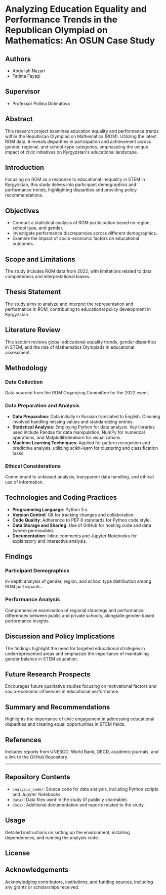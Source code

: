 # Analyzing Education Equality and Performance Trends in the Republican Olympiad on Mathematics: An OSUN Case Study

## Authors
- Abdullah Nazari
- Fatima Fayazi

## Supervisor
- Professor Pollina Dolmatova

## Abstract
This research project examines education equality and performance trends within the Republican Olympiad on Mathematics (ROM). Utilizing the latest ROM data, it reveals disparities in participation and achievement across gender, regional, and school-type categories, emphasizing the unique impact of civic initiatives on Kyrgyzstan's educational landscape.

## Introduction
Focusing on ROM as a response to educational inequality in STEM in Kyrgyzstan, this study delves into participant demographics and performance trends, highlighting disparities and providing policy recommendations.

## Objectives
- Conduct a statistical analysis of ROM participation based on region, school type, and gender.
- Investigate performance discrepancies across different demographics.
- Examine the impact of socio-economic factors on educational outcomes.

## Scope and Limitations
The study includes ROM data from 2022, with limitations related to data completeness and interpretational biases.

## Thesis Statement
The study aims to analyze and interpret the representation and performance in ROM, contributing to educational policy development in Kyrgyzstan.

## Literature Review
This section reviews global educational equality trends, gender disparities in STEM, and the role of Mathematics Olympiads in educational assessment.

## Methodology
### Data Collection
Data sourced from the ROM Organizing Committee for the 2022 event.

### Data Preparation and Analysis
- **Data Preparation**: Data initially in Russian translated to English. Cleaning involved handling missing values and standardizing entries.
- **Statistical Analysis**: Employing Python for data analysis. Key libraries used include Pandas for data manipulation, NumPy for numerical operations, and Matplotlib/Seaborn for visualizations.
- **Machine Learning Techniques**: Applied for pattern recognition and predictive analysis, utilizing scikit-learn for clustering and classification tasks.

### Ethical Considerations
Commitment to unbiased analysis, transparent data handling, and ethical use of information.

## Technologies and Coding Practices
- **Programming Language**: Python 3.x.
- **Version Control**: Git for tracking changes and collaboration.
- **Code Quality**: Adherence to PEP 8 standards for Python code style.
- **Data Storage and Sharing**: Use of GitHub for hosting code and data (where permissible).
- **Documentation**: Inline comments and Jupyter Notebooks for explanatory and interactive analysis.

## Findings
### Participant Demographics
In-depth analysis of gender, region, and school type distribution among ROM participants.

### Performance Analysis
Comprehensive examination of regional standings and performance differences between public and private schools, alongside gender-based performance insights.

## Discussion and Policy Implications
The findings highlight the need for targeted educational strategies in underrepresented areas and emphasize the importance of maintaining gender balance in STEM education.

## Future Research Prospects
Encourages future qualitative studies focusing on motivational factors and socio-economic influences in educational performance.

## Summary and Recommendations
Highlights the importance of civic engagement in addressing educational disparities and creating equal opportunities in STEM fields.

## References
Includes reports from UNESCO, World Bank, OECD, academic journals, and a link to the GitHub Repository.

---

## Repository Contents
- `analysis_code/`: Source code for data analysis, including Python scripts and Jupyter Notebooks.
- `data/`: Data files used in the study (if publicly shareable).
- `docs/`: Additional documentation and reports related to the study.

## Usage
Detailed instructions on setting up the environment, installing dependencies, and running the analysis code.

## License


## Acknowledgements
Acknowledging contributors, institutions, and funding sources, including any grants or scholarships received.
